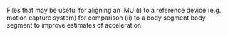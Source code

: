 Files that may be useful for aligning an IMU 
(i) to a reference device (e.g. motion capture system) for comparison 
(ii) to a body segment body segment to improve estimates of acceleration
